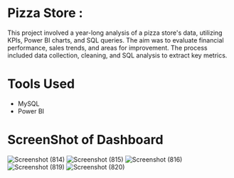 # Pizza Store :
This project involved a year-long analysis of a pizza store's data, utilizing KPIs, Power BI charts, and SQL queries. The aim was to evaluate financial performance, sales trends, and areas for improvement. The process included data collection, cleaning, and SQL analysis to extract key metrics.

# Tools Used 
- MySQL
- Power BI

# ScreenShot of Dashboard
![Screenshot (814)](https://github.com/hksirya/PizzaDataAnalysis/assets/104431269/3f82fdf9-f42d-4445-b928-b6f45423ca0c)
![Screenshot (815)](https://github.com/hksirya/PizzaDataAnalysis/assets/104431269/b4dd5db1-a04e-4b7f-a302-72e150e61bac)
![Screenshot (816)](https://github.com/hksirya/PizzaDataAnalysis/assets/104431269/e3c6de43-b8e0-4eaf-8364-c02a35608052)
![Screenshot (819)](https://github.com/hksirya/PizzaDataAnalysis/assets/104431269/f64fed59-c7d4-4e15-a01c-09efa2a9506e)
![Screenshot (820)](https://github.com/hksirya/PizzaDataAnalysis/assets/104431269/a86e78d2-1064-44b6-b9e7-d501ffca349e)
